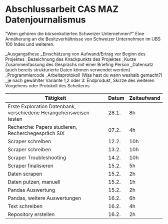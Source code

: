 # Abschlussarbeit CAS MAZ Datenjournalismus
"Wem gehören die börsenkotierten Schweizer Unternehmen?" 
Eine Annäherung an die Besitzverhältnisse von Schweizer Unternehmen im UBS 100 Index und weiteren.

_Ausgangsthese
_Einschätzung von Aufwand/Ertrag vor Beginn des Projektes
_Bezeichnung des Knackpunkts des Projektes
_Kurze Zusammenfassung des Gesprächs mit einer Briefing Person
_Datensatz (auch bereits strukturierte Daten können verwendet werden)
_Programmiercode
_Arbeitsprotokoll (Was hast du wann weshalb gemacht?)
_je nach gewählter Variante 1,2 oder 3: Endprodukt, Skizze des weiteren
Vorgehens oder Protokoll des Scheiterns




| Tätigkeit                                                          | Datum | Zeitaufwand |
|--------------------------------------------------------------------|-------|-------------|
| Erste Exploration Datenbank, verschiedene Herangehensweisen testen | 28.1. | 8h          |
| Recherche: Papers studieren, Recherchegespräch SIX                 | 07.2. | 4h          |
| Scraper schreiben                                                  | 12.2. | 10h         |
| Scraper schreiben                                                  | 13.2. | 10h         |
| Scraper Troubleshooting                                            | 14.2. | 10h         |
| Scraper finalisieren                                               | 15.2. | 5h          |
| Daten scrapen                                                      | 15.2. | 2h          |
| Daten putzen, manuell                                              | 15.2. | 1h          |
| Pandas Auswertung                                                  | 15.2. | 2h          |
| Pandas, weitere Auswertungen                                       | 16.2. | 6h          |
| Text schreiben                                                     | 16.2. | 4h          |
| Repository erstellen                                               | 16.2. | 2h          |
